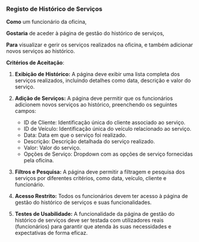 ### Registo de Histórico de Serviços

**Como** um funcionário da oficina,

**Gostaria** de aceder à página de gestão do histórico de serviços,

**Para** visualizar e gerir os serviços realizados na oficina, e também adicionar novos serviços ao histórico.

**Critérios de Aceitação**:
1. **Exibição de Histórico:** A página deve exibir uma lista completa dos serviços realizados, incluindo detalhes como data, descrição e valor do serviço.

2. **Adição de Serviços:** A página deve permitir que os funcionários adicionem novos serviços ao histórico, preenchendo os seguintes campos:
    - ID de Cliente: Identificação única do cliente associado ao serviço.
    - ID de Veículo: Identificação única do veículo relacionado ao serviço.
    - Data: Data em que o serviço foi realizado.
    - Descrição: Descrição detalhada do serviço realizado.
    - Valor: Valor do serviço.
    - Opções de Serviço: Dropdown com as opções de serviço fornecidas pela oficina.
3. **Filtros e Pesquisa:** A página deve permitir a filtragem e pesquisa dos serviços por diferentes critérios, como data, veículo, cliente e funcionário.
4. **Acesso Restrito:** Todos os funcionários devem ter acesso à página de gestão do histórico de serviços e suas funcionalidades.
5. **Testes de Usabilidade:** A funcionalidade da página de gestão do histórico de serviços deve ser testada com utilizadores reais (funcionários) para garantir que atenda às suas necessidades e expectativas de forma eficaz.


